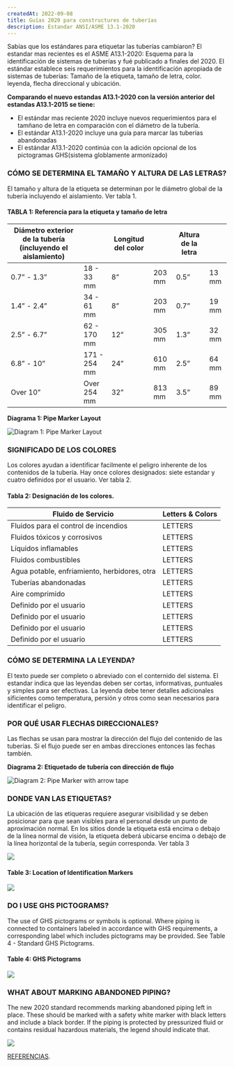```yaml
---
createdAt: 2022-09-08
title: Guías 2020 para constructures de tuberías
description: Estandar ANSI/ASME 13.1-2020
---
```

S﻿abías que los estándares para etiquetar las tuberías cambiaron? El estandar mas recientes es el ASME A13.1-2020: Esquema para la identificación de sistemas de tuberías y fué publicado a finales del 2020. El estándar establece seis requerimientos para la identificación apropiada de sistemas de tuberías: Tamaño de la etiqueta, tamaño de letra, color. leyenda, flecha direccional y ubicación.

**C﻿omparando el nuevo estandas A13.1-2020 con la versión anterior del estandas A13.1-2015 se tiene:**

* E﻿l estándar mas reciente 2020 incluye nuevos requerimientos para el  tamñano de letra en comparación con el diámetro de la tubería.
* E﻿l estándar A13.1-2020  incluye una guía para marcar las tuberías abandonadas
* E﻿l estándar A13.1-2020 continúa con la adición opcional de los pictogramas GHS(sistema globlamente armonizado)

### CÓMO SE DETERMINA EL TAMAÑO Y ALTURA DE LAS LETRAS?

El tamaño y altura de la etiqueta se determinan por le diámetro global de la tubería incluyendo el aislamiento. Ver tabla 1.

#### TABLA 1: Referencia para la etiqueta y tamaño de letra

| Diámetro exterior de la tubería (incluyendo el aislamiento) |              | Longitud del color |        | A﻿ltura de la letra |       |
| ----------------------------------------------------------- | ------------ | ------------------ | ------ | ------------------- | ----- |
| 0.7” - 1.3”                                                 | 18 - 33 mm   | 8”                 | 203 mm | 0.5”                | 13 mm |
| 1.4” - 2.4”                                                 | 34 - 61 mm   | 8”                 | 203 mm | 0.7”                | 19 mm |
| 2.5” - 6.7”                                                 | 62 - 170 mm  | 12”                | 305 mm | 1.3”                | 32 mm |
| 6.8” - 10”                                                  | 171 - 254 mm | 24”                | 610 mm | 2.5”                | 64 mm |
| Over 10”                                                    | Over 254 mm  | 32”                | 813 mm | 3.5”                | 89 mm |

**Diagrama 1: Pipe Marker Layout**

![Diagram 1: Pipe Marker Layout](https://ww2.kolbipipemarkers.com/hubfs/assets-2022/Diagram%201%20Pipe%20Marker%20Layout%20(1).png)

### SIGNIFICADO DE LOS COLORES

L﻿os colores ayudan a identificar facilmente el peligro inherente de los contenidos de la tubería. Hay once colores designados: siete estandar y cuatro definidos por el usuario.
V﻿er tabla 2.

#### Tabla 2: Designación de los colores.

| Fluido de Servicio                           | Letters & Colors |
| -------------------------------------------- | ---------------- |
| Fluidos para el control de incendios         | LETTERS          |
| F﻿luidos tóxicos y corrosivos                | LETTERS          |
| L﻿íquidos inflamables                        | LETTERS          |
| F﻿luidos combustibles                        | LETTERS          |
| Agua potable, enfriamiento, herbidores, otra | LETTERS          |
| T﻿uberías abandonadas                        | LETTERS          |
| Aire comprimido                              | LETTERS          |
| Definido por el usuario                      | LETTERS          |
| Definido por el usuario                      | LETTERS          |
| Definido por el usuario                      | LETTERS          |
| Definido por el usuario                      | LETTERS          |

### CÓMO SE DETERMINA LA LEYENDA?

El texto puede ser completo o abreviado con el conternido del sistema. El estandar indica que las leyendas deben ser cortas, informativas, puntuales y simples para ser efectivas. La leyenda debe tener detalles adicionales sificientes como temperatura, persión y otros como sean necesarios para identificar el peligro.

### P﻿OR QUÉ USAR FLECHAS DIRECCIONALES?

L﻿as flechas se usan para mostrar la dirección del flujo del contenido de las tuberías. Si el flujo puede ser en ambas direcciones entonces las fechas también.

**Diagrama 2: Etiquetado de tubería con dirección de flujo**

![Diagram 2: Pipe Marker with arrow tape](https://ww2.kolbipipemarkers.com/hubfs/assets-2022/Diagram%202%20Pipe%20Marker%20with%20arrow%20tape%20(1).png)

### DONDE VAN LAS ETIQUETAS?

L﻿a ubicación de las etiqueras requiere asegurar visibilidad y se deben posicionar para que sean visibles para el personal desde un punto de aproximación normal. En los sitios donde la etiqueta está encima o debajo de la línea normal de visión, la etiqueta deberá ubicarse encima o debajo de la línea horizontal de la tubería, según corresponda. Ver tabla 3

![](https://ww2.kolbipipemarkers.com/hubfs/marker-placement.png)

#### Table 3: Location of Identification Markers

![](https://ww2.kolbipipemarkers.com/hubfs/table-three-image.png)

### DO I USE GHS PICTOGRAMS?

The use of GHS pictograms or symbols is optional. Where piping is connected to containers labeled in accordance with GHS requirements, a corresponding label which includes pictograms may be provided. See Table 4 - Standard GHS Pictograms.

#### Table 4: GHS Pictograms

![](https://ww2.kolbipipemarkers.com/hubfs/table-four-image.png)

### WHAT ABOUT MARKING ABANDONED PIPING?

The new 2020 standard recommends marking abandoned piping left in place. These should be marked with a safety white marker with black letters and include a black border. If the piping is protected by pressurized fluid or contains residual hazardous materials, the legend should indicate that.

![](https://ww2.kolbipipemarkers.com/hubfs/Abandoned-Pipes.png)

[REFERENCIAS](https://ww2.kolbipipemarkers.com/ansi-asme-pipe-marker-standards).